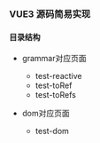 ### VUE3 源码简易实现

#### 目录结构
  - grammar对应页面
    - test-reactive
    - test-toRef
    - test-toRefs

- dom对应页面
    - test-dom


